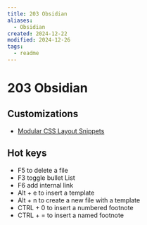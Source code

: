 ```yaml
---
title: 203 Obsidian
aliases:
  - Obsidian
created: 2024-12-22
modified: 2024-12-26
tags:
  - readme
---
```

# 203 Obsidian

## Customizations
- [Modular CSS Layout Snippets](https://efemkay.github.io/obsidian-modular-css-layout/)

## Hot keys
- F5 to delete a file
- F3 toggle bullet List
- F6 add internal link
- Alt + e to insert a template
- Alt + n to create a new file with a template
- CTRL + 0 to insert a numbered footnote
- CTRL + = to insert a named footnote